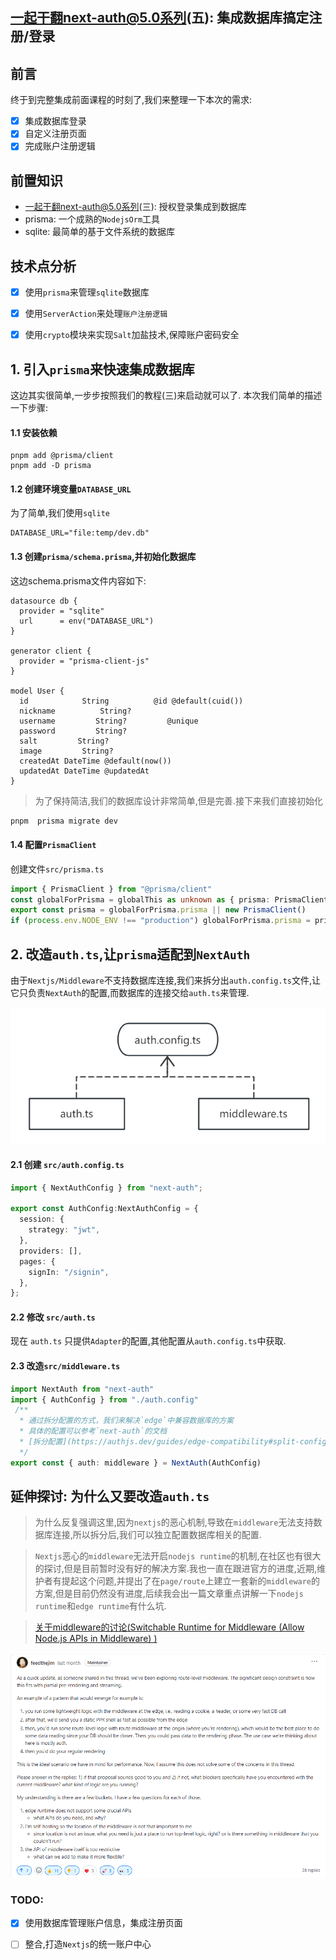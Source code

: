 
## 一起干翻next-auth@5.0系列(五): 集成数据库搞定注册/登录


## 前言 
终于到完整集成前面课程的时刻了,我们来整理一下本次的需求:

- [x] 集成数据库登录
- [x] 自定义注册页面
- [x] 完成账户注册逻辑

## 前置知识
- 一起干翻next-auth@5.0系列(三): 授权登录集成到数据库
- prisma: 一个成熟的`NodejsOrm`工具
- sqlite: 最简单的基于文件系统的数据库

## 技术点分析
- [x] 使用`prisma`来管理`sqlite`数据库
- [x] 使用`ServerAction`来处理`账户注册逻辑`
- [x] 使用`crypto`模块来实现`Salt`加盐技术,保障账户密码安全


## 1. 引入`prisma`来快速集成数据库

这边其实很简单,一步步按照我们的教程(三)来启动就可以了.
本次我们简单的描述一下步骤:
#### 1.1 安装依赖
```
pnpm add @prisma/client 
pnpm add -D prisma
```


#### 1.2 创建环境变量`DATABASE_URL`
为了简单,我们使用`sqlite`
```
DATABASE_URL="file:temp/dev.db"
```

#### 1.3 创建`prisma/schema.prisma`,并初始化数据库

这边schema.prisma文件内容如下:
```prisma
datasource db {
  provider = "sqlite"
  url      = env("DATABASE_URL")
}
 
generator client {
  provider = "prisma-client-js"
}
 
model User {
  id            String          @id @default(cuid())
  nickname          String?
  username         String?         @unique
  password         String?         
  salt         String?         
  image         String?
  createdAt DateTime @default(now())
  updatedAt DateTime @updatedAt
}
```
> 为了保持简洁,我们的数据库设计非常简单,但是完善.接下来我们直接初始化

```bash
pnpm  prisma migrate dev
```

#### 1.4 配置`PrismaClient`
创建文件`src/prisma.ts`
```typescript
import { PrismaClient } from "@prisma/client"
const globalForPrisma = globalThis as unknown as { prisma: PrismaClient }
export const prisma = globalForPrisma.prisma || new PrismaClient()
if (process.env.NODE_ENV !== "production") globalForPrisma.prisma = prisma
```

## 2. 改造`auth.ts`,让`prisma`适配到`NextAuth`

由于`Nextjs/Middleware`不支持数据库连接,我们来拆分出`auth.config.ts`文件,让它只负责`NextAuth`的配置,而数据库的连接交给`auth.ts`来管理.

![依赖关系如上](doc/auth.config.png)


#### 2.1 创建 `src/auth.config.ts`
```typescript
import { NextAuthConfig } from "next-auth";

export const AuthConfig:NextAuthConfig = {
  session: {
    strategy: "jwt",
  },
  providers: [],
  pages: {
    signIn: "/signin",
  },
};
```

#### 2.2 修改 `src/auth.ts`

现在 `auth.ts` 只提供`Adapter`的配置,其他配置从`auth.config.ts`中获取.


#### 2.3 改造`src/middleware.ts`

```typescript
import NextAuth from "next-auth"
import { AuthConfig } from "./auth.config"
 /**
  * 通过拆分配置的方式，我们来解决`edge`中兼容数据库的方案
  * 具体的配置可以参考`next-auth`的文档
  * [拆分配置](https://authjs.dev/guides/edge-compatibility#split-config)
  */
export const { auth: middleware } = NextAuth(AuthConfig)
```


## 延伸探讨: 为什么又要改造`auth.ts`

> 为什么反复强调这里,因为`nextjs`的恶心机制,导致在`middleware`无法支持数据库连接,所以拆分后,我们可以独立配置数据库相关的配置.

> `Nextjs`恶心的`middleware`无法开启`nodejs runtime`的机制,在社区也有很大的探讨,但是目前暂时没有好的解决方案.我也一直在跟进官方的进度,近期,维护者有提起这个问题,并提出了在`page/route`上建立一套新的`middleware`的方案,但是目前仍然没有进度,后续我会出一篇文章重点讲解一下`nodejs runtime`和`edge runtime`有什么坑.

> [关于middleware的讨论(Switchable Runtime for Middleware (Allow Node.js APIs in Middleware)
)](!https://github.com/vercel/next.js/discussions/46722#discussioncomment-10534577)

![维护者提出改善方案](doc/maintainer.png)




### TODO:
- [x] 使用数据库管理账户信息，集成注册页面
- [ ] 整合,打造`Nextjs`的统一账户中心

 
